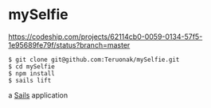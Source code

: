 # mySelfie

https://codeship.com/projects/62114cb0-0059-0134-57f5-1e95689fe79f/status?branch=master

```
$ git clone git@github.com:Teruonak/mySelfie.git
$ cd mySelfie
$ npm install
$ sails lift
```

a [Sails](http://sailsjs.org) application
